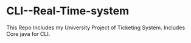 # CLI--Real-Time-system
This Repo Includes my University Project of Ticketing System. Includes Core java for CLI.

